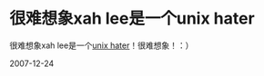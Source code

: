 # 很难想象xah lee是一个unix hater


很难想象xah lee是一个[unix hater](http://xahlee.org/UnixResource_dir/freebooks.htmle)！很难想象！：）


2007-12-24